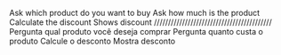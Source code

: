 Ask which product do you want to buy
Ask how much is the product
Calculate the discount
Shows discount
//////////////////////////////////////////
Pergunta qual produto você deseja comprar
Pergunta quanto custa o produto
Calcule o desconto
Mostra desconto
